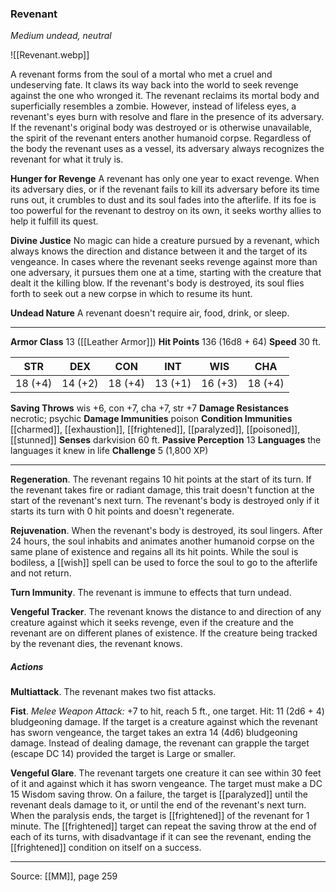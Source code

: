 ### Revenant
_Medium undead, neutral_

![[Revenant.webp]]

A revenant forms from the soul of a mortal who met a cruel and undeserving fate. It claws its way back into the world to seek revenge against the one who wronged it. The revenant reclaims its mortal body and superficially resembles a zombie. However, instead of lifeless eyes, a revenant's eyes burn with resolve and flare in the presence of its adversary. If the revenant's original body was destroyed or is otherwise unavailable, the spirit of the revenant enters another humanoid corpse. Regardless of the body the revenant uses as a vessel, its adversary always recognizes the revenant for what it truly is.

**Hunger for Revenge** A revenant has only one year to exact revenge. When its adversary dies, or if the revenant fails to kill its adversary before its time runs out, it crumbles to dust and its soul fades into the afterlife. If its foe is too powerful for the revenant to destroy on its own, it seeks worthy allies to help it fulfill its quest.


**Divine Justice** No magic can hide a creature pursued by a revenant, which always knows the direction and distance between it and the target of its vengeance. In cases where the revenant seeks revenge against more than one adversary, it pursues them one at a time, starting with the creature that dealt it the killing blow. If the revenant's body is destroyed, its soul flies forth to seek out a new corpse in which to resume its hunt.


**Undead Nature** A revenant doesn't require air, food, drink, or sleep.






---

**Armor Class** 13 ([[Leather Armor]])
**Hit Points** 136 (16d8 + 64)
**Speed** 30 ft.

| STR     | DEX     | CON     | INT     | WIS     | CHA     |
|---------|---------|---------|---------|---------|---------|
| 18 (+4) | 14 (+2) | 18 (+4) | 13 (+1) | 16 (+3) | 18 (+4) |

**Saving Throws** wis +6, con +7, cha +7, str +7
**Damage Resistances** necrotic; psychic
**Damage Immunities** poison
**Condition Immunities** [[charmed]], [[exhaustion]], [[frightened]], [[paralyzed]], [[poisoned]], [[stunned]]
**Senses** darkvision 60 ft.
**Passive Perception** 13
**Languages** the languages it knew in life
**Challenge** 5 (1,800 XP)

---

**Regeneration**. The revenant regains 10 hit points at the start of its turn. If the revenant takes fire or radiant damage, this trait doesn't function at the start of the revenant's next turn. The revenant's body is destroyed only if it starts its turn with 0 hit points and doesn't regenerate.

**Rejuvenation**. When the revenant's body is destroyed, its soul lingers. After 24 hours, the soul inhabits and animates another humanoid corpse on the same plane of existence and regains all its hit points. While the soul is bodiless, a [[wish]] spell can be used to force the soul to go to the afterlife and not return.

**Turn Immunity**. The revenant is immune to effects that turn undead.

**Vengeful Tracker**. The revenant knows the distance to and direction of any creature against which it seeks revenge, even if the creature and the revenant are on different planes of existence. If the creature being tracked by the revenant dies, the revenant knows.

##### Actions
**Multiattack**. The revenant makes two fist attacks.

**Fist**. _Melee Weapon Attack:_ +7 to hit, reach 5 ft., one target. Hit: 11 (2d6 + 4) bludgeoning damage. If the target is a creature against which the revenant has sworn vengeance, the target takes an extra 14 (4d6) bludgeoning damage. Instead of dealing damage, the revenant can grapple the target (escape DC 14) provided the target is Large or smaller.

**Vengeful Glare**. The revenant targets one creature it can see within 30 feet of it and against which it has sworn vengeance. The target must make a DC 15 Wisdom saving throw. On a failure, the target is [[paralyzed]] until the revenant deals damage to it, or until the end of the revenant's next turn. When the paralysis ends, the target is [[frightened]] of the revenant for 1 minute. The [[frightened]] target can repeat the saving throw at the end of each of its turns, with disadvantage if it can see the revenant, ending the [[frightened]] condition on itself on a success.


---

Source: [[MM]], page 259